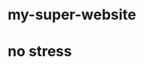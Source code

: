 # my-super-website
<!DOCTYPE html>
<html>
  <head>
    <meta name="viewport" content="width=device-width, initial-scale=1.0" />
    <title>j'ai réussi</title>
    <meta name="description" content="description"/>
    <meta name="author" content="author" />
    <meta name="keywords" content="keywords" />
    <link rel="stylesheet" href="./stylesheet.css" type="text/css" />
    <style type="text/css">.body { width: auto; }</style>
    <h1>no stress</h1>
  </head>
  <body>

  </body>
</html>
